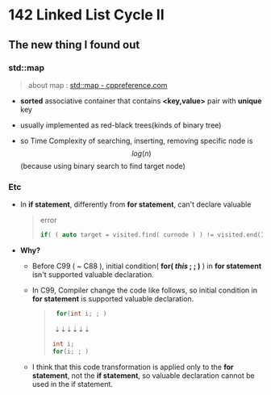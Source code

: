 # 142 Linked List Cycle II



## The new thing I found out



### 	std::map

> about map :  [std::map - cppreference.com](https://en.cppreference.com/w/cpp/container/map)

* **sorted** associative container that contains **<key,value>** pair with **unique** key

* usually implemented as red-black trees(kinds of binary tree)

* so Time Complexity of searching, inserting, removing specific node is 
  $$
  log(n)
  $$
  (because using binary search to find target node)





### 	Etc

* In **if statement**, differently from **for statement**, can't declare valuable

  > error
  >
  > ```c++
  > if( ( auto target = visited.find( curnode ) ) != visited.end() )
  > ```

* **Why?**  

  * Before C99 ( ~ C88 ), initial condition( **for( *this* ; ; )**  ) in **for statement** isn't supported valuable declaration.

  * In C99, Compiler change the code like follows, so initial condition in **for statement** is supported valuable declaration.

    > ```c++
    >  for(int i; ; )
    > ```
    >
    > ​			⇣⇣⇣⇣⇣⇣
    >
    > ```c++
    > int i; 
    > for(i; ; )
    > ```

  * I think that this code transformation is applied only to the **for statement**, not the **if statement**, so valuable declaration cannot be used in the if statement.

